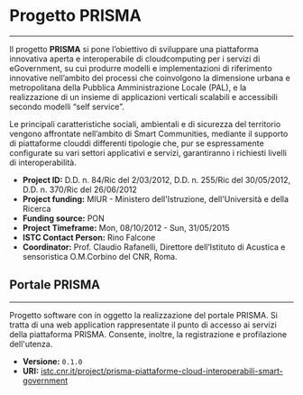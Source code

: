 # Progetto PRISMA

-----------------

Il progetto **PRISMA** si pone l’obiettivo di sviluppare una piattaforma innovativa aperta e interoperabile di cloudcomputing
per i servizi di eGovernment, su cui produrre modelli e implementazioni di riferimento innovative nell’ambito dei processi
che coinvolgono la dimensione urbana e metropolitana della Pubblica Amministrazione Locale (PAL), e la realizzazione di un
insieme di applicazioni verticali scalabili e accessibili secondo modelli “self service”.


Le principali caratteristiche sociali, ambientali e di sicurezza del territorio vengono affrontate nell’ambito di Smart Communities,
mediante il supporto di piattaforme clouddi differenti tipologie che, pur se espressamente configurate su vari settori applicativi
e servizi, garantiranno i richiesti livelli di interoperabilità.

- **Project ID:** D.D. n. 84/Ric del 2/03/2012, D.D. n. 255/Ric del 30/05/2012, D.D. n. 370/Ric del 26/06/2012
- **Project funding:** MIUR - Ministero dell'Istruzione, dell'Università e della Ricerca
- **Funding source:**  PON
- **Project Timeframe:**  Mon, 08/10/2012 - Sun, 31/05/2015
- **ISTC Contact Person:**  Rino Falcone
- **Coordinator:**  Prof. Claudio Rafanelli, Direttore dell’Istituto di Acustica e sensoristica O.M.Corbino del CNR, Roma.


## Portale PRISMA

-----------------

Progetto software con in oggetto la realizzazione del portale PRISMA. Si tratta di una web application rappresentate il punto
di accesso ai servizi della piattaforma PRISMA. Consente, inoltre, la registrazione e profilazione dell'utenza.

- **Versione:** `0.1.0`
- **URI:**  [istc.cnr.it/project/prisma-piattaforme-cloud-interoperabili-smart-government](http://www.istc.cnr.it/project/prisma-piattaforme-cloud-interoperabili-smart-government)
